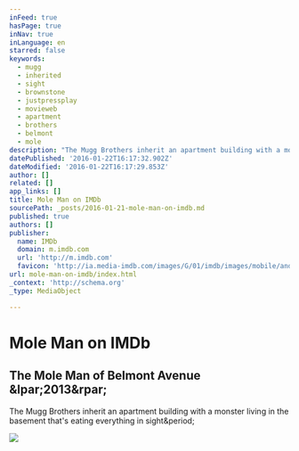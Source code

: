```yaml
---
inFeed: true
hasPage: true
inNav: true
inLanguage: en
starred: false
keywords:
  - mugg
  - inherited
  - sight
  - brownstone
  - justpressplay
  - movieweb
  - apartment
  - brothers
  - belmont
  - mole
description: "The Mugg Brothers inherit an apartment building with a monster living in the basement that's eating everything in sight."
datePublished: '2016-01-22T16:17:32.902Z'
dateModified: '2016-01-22T16:17:29.853Z'
author: []
related: []
app_links: []
title: Mole Man on IMDb
sourcePath: _posts/2016-01-21-mole-man-on-imdb.md
published: true
authors: []
publisher:
  name: IMDb
  domain: m.imdb.com
  url: 'http://m.imdb.com'
  favicon: 'http://ia.media-imdb.com/images/G/01/imdb/images/mobile/android-mobile-196x196-1358942022._CB361295825_.png'
url: mole-man-on-imdb/index.html
_context: 'http://schema.org'
_type: MediaObject

---
```

# Mole Man on IMDb

<article style=""><h1>The Mole Man of Belmont Avenue &amp;lpar;2013&amp;rpar;</h1><p>The Mugg Brothers inherit an apartment building with a monster living in the basement that's eating everything in sight&amp;period;</p><img src="http://ia.media-imdb.com/images/M/MV5BMTQ2NjE0ODQ0NF5BMl5BanBnXkFtZTgwMjg1MzkwMTE@._V1_UY1200_CR110,0,630,1200_AL_.jpg" /></article>